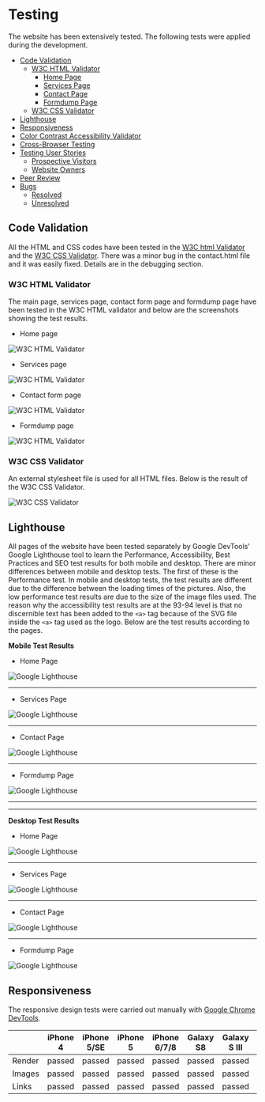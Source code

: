# Testing

  The website has been extensively tested. The following tests were applied during the development.

- [Code Validation](#code-validation)
    * [W3C HTML Validator](#w3c-html-validator) 
        + [Home Page](#home-page)
        + [Services Page](#services-page)
        + [Contact Page](#contact-page)
        + [Formdump Page](#formdump-page)
    * [W3C CSS Validator](#w3c-css-validator)
- [Lighthouse](#lighthouse)
- [Responsiveness](#responsiveness)
- [Color Contrast Accessibility Validator](#color-contrast-accessibility-validator)
- [Cross-Browser Testing](#cross-browser-testing)
- [Testing User Stories](#testing-user-stories)
    * [Prospective Visitors](#prospective-visitors)
    * [Website Owners](#website-owners)
- [Peer Review](#peer-review)
- [Bugs](#bugs)
    * [Resolved](#resolved)
    * [Unresolved](#unresolved)

## Code Validation

All the HTML and CSS codes have been tested in the [W3C html Validator](https://validator.w3.org/) and the [W3C CSS Validator](https://jigsaw.w3.org/css-validator/). There was a minor bug in the contact.html file and it was easily fixed. Details are in the debugging section.

### W3C HTML Validator

The main page, services page, contact form page and formdump page have been tested in the W3C HTML validator and below are the screenshots showing the test results.

* Home page

![W3C HTML Validator](assets/images/code_validations/index.html_validation.png)

* Services page

![W3C HTML Validator](assets/images/code_validations/services.html_validation.png)

* Contact form page

![W3C HTML Validator](assets/images/code_validations/contact.html_validation.png)

* Formdump page

![W3C HTML Validator](assets/images/code_validations/formdump.html_validation.png)

### W3C CSS Validator

An external stylesheet file is used for all HTML files. Below is the result of the W3C CSS Validator.

![W3C CSS Validator](assets/images/code_validations/css_validation.png)

## Lighthouse

All pages of the website have been tested separately by Google DevTools' Google Lighthouse tool to learn the Performance, Accessibility, Best Practices and SEO test results for both mobile and desktop. There are minor differences between mobile and desktop tests. The first of these is the Performance test. In mobile and desktop tests, the test results are different due to the difference between the loading times of the pictures. Also, the low performance test results are due to the size of the image files used. The reason why the accessibility test results are at the 93-94 level is that no discernible text has been added to the `<a>` tag because of the SVG file inside the `<a>` tag used as the logo. Below are the test results according to the pages.

**Mobile Test Results**

* Home Page

![Google Lighthouse](assets/images/lighthouse_test/lighthouse_main_page_mobile.png)

---

* Services Page

![Google Lighthouse](assets/images/lighthouse_test/lighthouse_services_page_mobile.png)

---

* Contact Page

![Google Lighthouse](assets/images/lighthouse_test/lighthouse_contact_page_mobile.png)

---

* Formdump Page

![Google Lighthouse](assets/images/lighthouse_test/lighthouse_formdump_page_mobile.png)

---
---

**Desktop Test Results**

* Home Page

![Google Lighthouse](assets/images/lighthouse_test/lighthouse_main_page_desktop.png)

---

* Services Page

![Google Lighthouse](assets/images/lighthouse_test/lighthouse_services_page_desktop.png)

---

* Contact Page

![Google Lighthouse](assets/images/lighthouse_test/lighthouse_contact_page_desktop.png)

---

* Formdump Page

![Google Lighthouse](assets/images/lighthouse_test/lighthouse_formdump_page_desktop.png)

## Responsiveness

The responsive design tests were carried out manually with [Google Chrome DevTools](https://developer.chrome.com/docs/devtools/).

|        | iPhone 4 | iPhone 5/SE | iPhone 5 | iPhone 6/7/8 | Galaxy S8 | Galaxy S III | Galaxy S9+ | Lumia 520 |
|--------|----------|-------------|----------|--------------|-----------|--------------|------------|-----------|
| Render | passed   | passed      | passed   | passed       | passed    | passed       | passed     |passed     |
| Images | passed   | passed      | passed   | passed       | passed    | passed       | passed     |passed     |
| Links  | passed   | passed      | passed   | passed       | passed    | passed       | passed     |passed     |
